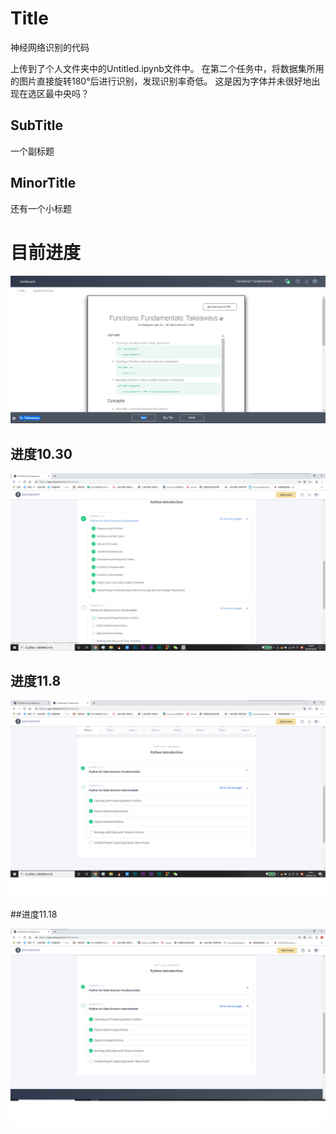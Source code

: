 # Title
神经网络识别的代码

上传到了个人文件夹中的Untitled.ipynb文件中。
在第二个任务中，将数据集所用的图片直接旋转180°后进行识别，发现识别率奇低。
这是因为字体并未很好地出现在选区最中央吗？

## SubTitle
一个副标题
## MinorTitle
还有一个小标题
# 目前进度


![进度](https://github.com/ophwsjtu18/ohw19f/blob/master/student/gyz/%E8%BF%9B%E5%BA%A610.23.png)
## 进度10.30


![进度](https://github.com/ophwsjtu18/ohw19f/blob/master/student/gyz/%E8%BF%9B%E5%BA%A610.30.png)
## 进度11.8


![进度](https://github.com/ophwsjtu18/ohw19f/blob/master/student/gyz/%E8%BF%9B%E5%BA%A611.8.png)

##进度11.18

![进度](https://github.com/ophwsjtu18/ohw19f/blob/master/student/gyz/%E8%BF%9B%E5%BA%A611.18.png)
